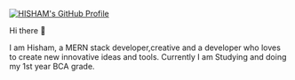[![HISHAM's GitHub Profile](./OIP.jpg)](https://github.com/HishamIsmailp)


Hi there 👋

I am Hisham, a MERN stack developer,creative and a developer who loves to create new innovative ideas and tools. Currently I am Studying and doing my 1st year BCA grade.
